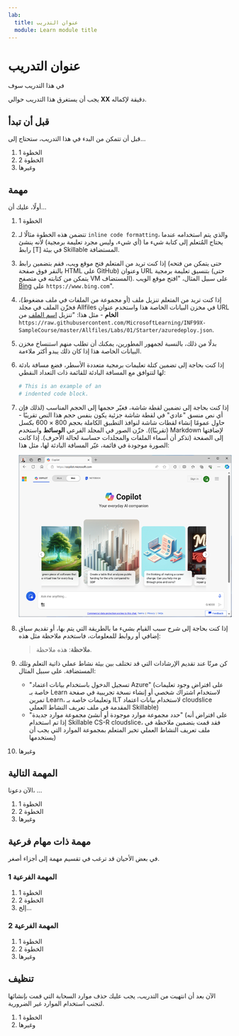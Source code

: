 ```yaml
---
lab:
  title: عنوان التدريب
  module: Learn module title
---
```

<!--
Edit the metadata above to manage the list of exercises in the home page of the GitHub site that gets generated.
You can delete the module and edit index.md in the root of the repo to customize the display so that only the exercises are listed
To enable GitHub page publishing, edit the Page settings for the repo and publish from the main branch
-->

# عنوان التدريب <!-- match title in metadata above (and Learn Exercise unit and ILT slide)-->

في هذا التدريب سوف <!-- provide a description of what they'll do and why it;s important -->

يجب أن يستغرق هذا التدريب حوالي **XX** دقيقة لإكماله. <!-- update with estimated duration -->

## قبل أن تبدأ

<!--
Add steps to get the learner to the starting point" for the exercise.
This might be cloning the repo and running a script or performing some manual steps.
Only include this section if its necessary to do some pre-exercise setup AND the same setup steps are required for self-paced (on Learn) and managed (in hosted ILT lab profiles) scenarios. Otherwise delete this section.
If self-paced /ILT-specific setup steps are required, include them in the Learn "Exercise" unit from where they open this exercise and in the Skillable lab profile instructions before this markdown file is imported.
 -->

قبل أن تتمكن من البدء في هذا التدريب، ستحتاج إلى...

1. الخطوة 1
1. الخطوة 2
1. وغيرها

## مهمة <!-- Change to an appropriate task title with an imperative verb phrase (e.g. "Do something") -->

أولًا، عليك أن...

1. الخطوة 1
1. تتضمن هذه الخطوة مثالًا لـ `inline code formatting`، والذي يتم استخدامه عندما يحتاج المُتعلم إلى كتابة شيء ما (أي شيء، وليس مجرد تعليمة برمجية) لأنه ينشئ رابط [T] في بيئة Skillable المستضافة.
1. إذا كنت تريد من المتعلم فتح موقع ويب، فقم بتضمين رابط (حتى يتمكن من فتحه بالنقر فوق صفحة HTML على GitHub) وعنوان URL بتنسيق تعليمة برمجية (حتى يتمكن من كتابته في متصفح VM المستضاف). على سبيل المثال، "افتح موقع الويب [Bing](https://www.bing.com) على `https://www.bing.com`".
1. إذا كنت تريد من المتعلم تنزيل ملف (أو مجموعة من الملفات في ملف مضغوط)، فخزّن الملف في مجلد Allfiles في مخزن البيانات الخاصة هذا واستخدم عنوان URL **الخام** - مثل هذا: "تنزيل [اسم الملف](https://raw.githubusercontent.com/MicrosoftLearning/INF99X-SampleCourse/master/Allfiles/Labs/01/Starter/azuredeploy.json) من `https://raw.githubusercontent.com/MicrosoftLearning/INF99X-SampleCourse/master/Allfiles/Labs/01/Starter/azuredeploy.json`.
1. بدلًا من ذلك، بالنسبة لجمهور المطورين، يمكنك أن تطلب منهم استنساخ مخزن البيانات الخاصة هذا إذا كان ذلك يبدو أكثر ملاءمة.
1. إذا كنت بحاجة إلى تضمين كتلة تعليمات برمجية متعددة الأسطر، فضع مسافة بادئة لها لتتوافق مع المسافة البادئة للقائمة ذات التعداد النقطي:

    ```python
    # This is an example of an
    # indented code block.
    ```

1. إذا كنت بحاجة إلى تضمين لقطة شاشة، فغيّر حجمها إلى الحجم المناسب (لذلك فإن أي نص منسق "عادي" في لقطة شاشة جزئية يكون بنفس حجم هذا النص تقريبًا - حاول عمومًا إنشاء لقطات شاشة لنوافذ التطبيق الكاملة بحجم 800 × 600 بكسل (تقريبًا)). خزّن الصور في المجلد الفرعي **الوسائط** واستخدم Markdown لإضافتها إلى الصفحة (تذكر أن أسماء الملفات والمجلدات حساسة لحالة الأحرف). إذا كانت الصورة موجودة في قائمة، غيّر المسافة البادئة لها، مثل هذا:

    ![لقطة شاشة للتطبيق.](./Media/edge-copilot.png) 

1. إذا كنت بحاجة إلى شرح سبب القيام بشيء ما بالطريقة التي يتم بها، أو تقديم سياق إضافي أو روابط للمعلومات، فاستخدم ملاحظة مثل هذه:

    > **ملاحظة**: هذه ملاحظة.

1. كن مرنًا عند تقديم الإرشادات التي قد تختلف بين بيئة نشاط عملي ذاتية التعلم وتلك المستضافة. على سبيل المثال:
    - "تسجيل الدخول باستخدام بيانات اعتماد Azure" (على افتراض وجود تعليمات خاصة بـ Learn لاستخدام اشتراك شخصي أو إنشاء نسخة تجريبية في صفحة تمرين Learn، وتعليمات خاصة بـ ILT لاستخدام بيانات اعتماد cloudslice المقدمة في ملف تعريف النشاط العملي Skillable)
    - "حدد مجموعة موارد موجودة أو أنشئ مجموعة موارد جديدة" (على افتراض أنه إذا تم استخدام Skillable CS-R cloudslice، فقد قمت بتضمين ملاحظة في ملف تعريف النشاط العملي تخبر المتعلم بمجموعة الموارد التي يجب أن يستخدمها)
    <!-- The key point is that this markdown file should be environment-agnostic - you need to provide explicit details of things that can vary OUTSIDE of this file (in the Learn exercise page or the Skillable lab profile instructions) -->
1. وغيرها

## المهمة التالية

الآن دعونا، ...

1. الخطوة 1
1. الخطوة 2
1. وغيرها

## مهمة ذات مهام فرعية

في بعض الأحيان قد ترغب في تقسيم مهمة إلى أجزاء أصغر.

### المهمة الفرعية 1

1. الخطوة 1
1. الخطوة 2
1. إلخ...

### المهمة الفرعية 2

1. الخطوة 1
1. الخطوة 2
1. وغيرها

## تنظيف

<!-- Good practice - especially as self-paced learners will be using their own subscriptions -->
<!-- Delete this section if it is not needed -->

الآن بعد أن انتهيت من التدريب، يجب عليك حذف موارد السحابة التي قمت بإنشائها لتجنب استخدام الموارد غير الضرورية.

1. الخطوة 1
2. وغيرها
